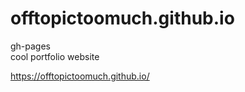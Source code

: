 # offtopictoomuch.github.io
gh-pages <br>
cool portfolio website<br>

https://offtopictoomuch.github.io/
